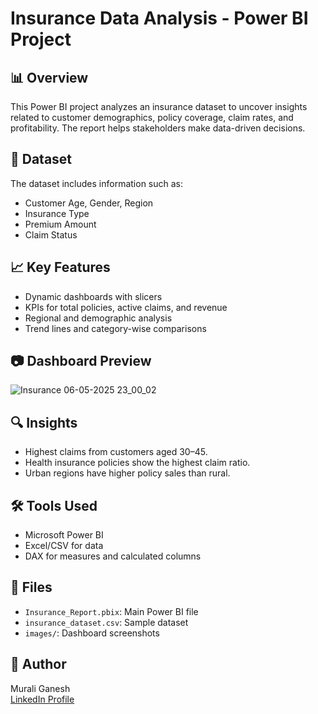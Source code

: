 # Insurance Data Analysis - Power BI Project

## 📊 Overview
This Power BI project analyzes an insurance dataset to uncover insights related to customer demographics, policy coverage, claim rates, and profitability. The report helps stakeholders make data-driven decisions.

## 🧾 Dataset
The dataset includes information such as:
- Customer Age, Gender, Region
- Insurance Type
- Premium Amount
- Claim Status

## 📈 Key Features
- Dynamic dashboards with slicers
- KPIs for total policies, active claims, and revenue
- Regional and demographic analysis
- Trend lines and category-wise comparisons

## 📷 Dashboard Preview
![Insurance 06-05-2025 23_00_02](https://github.com/user-attachments/assets/d1894536-5735-44dc-b2ab-e8ef6073a25a)


## 🔍 Insights
- Highest claims from customers aged 30–45.
- Health insurance policies show the highest claim ratio.
- Urban regions have higher policy sales than rural.

## 🛠 Tools Used
- Microsoft Power BI
- Excel/CSV for data
- DAX for measures and calculated columns

## 📁 Files
- `Insurance_Report.pbix`: Main Power BI file
- `insurance_dataset.csv`: Sample dataset
- `images/`: Dashboard screenshots

## 🙌 Author
Murali Ganesh  
[LinkedIn Profile](https://www.linkedin.com/in/seeram-murali-ganesh-9a6b62258/)  
